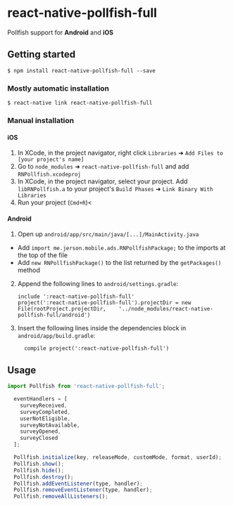 
# react-native-pollfish-full

Pollfish support for **Android** and **iOS**

## Getting started

`$ npm install react-native-pollfish-full --save`

### Mostly automatic installation

`$ react-native link react-native-pollfish-full`

### Manual installation


#### iOS

1. In XCode, in the project navigator, right click `Libraries` ➜ `Add Files to [your project's name]`
2. Go to `node_modules` ➜ `react-native-pollfish-full` and add `RNPollfish.xcodeproj`
3. In XCode, in the project navigator, select your project. Add `libRNPollfish.a` to your project's `Build Phases` ➜ `Link Binary With Libraries`
4. Run your project (`Cmd+R`)<

#### Android

1. Open up `android/app/src/main/java/[...]/MainActivity.java`
  - Add `import me.jerson.mobile.ads.RNPollfishPackage;` to the imports at the top of the file
  - Add `new RNPollfishPackage()` to the list returned by the `getPackages()` method
2. Append the following lines to `android/settings.gradle`:
  	```
  	include ':react-native-pollfish-full'
  	project(':react-native-pollfish-full').projectDir = new File(rootProject.projectDir, 	'../node_modules/react-native-pollfish-full/android')
  	```
3. Insert the following lines inside the dependencies block in `android/app/build.gradle`:
  	```
      compile project(':react-native-pollfish-full')
  	```


## Usage
```javascript
import Pollfish from 'react-native-pollfish-full';

  eventHandlers = [
    surveyReceived,
    surveyCompleted,
    userNotEligible,
    surveyNotAvailable,
    surveyOpened,
    surveyClosed
  ];

  Pollfish.initialize(key, releaseMode, customMode, format, userId);
  Pollfish.show();
  Pollfish.hide();
  Pollfish.destroy();
  Pollfish.addEventListener(type, handler);
  Pollfish.removeEventListener(type, handler);
  Pollfish.removeAllListeners();
```
  